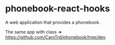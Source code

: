 # phonebook-react-hooks
A web application that provides a phonebook.

The same app with class => https://github.com/CaroTrd/phonebook/tree/dev

